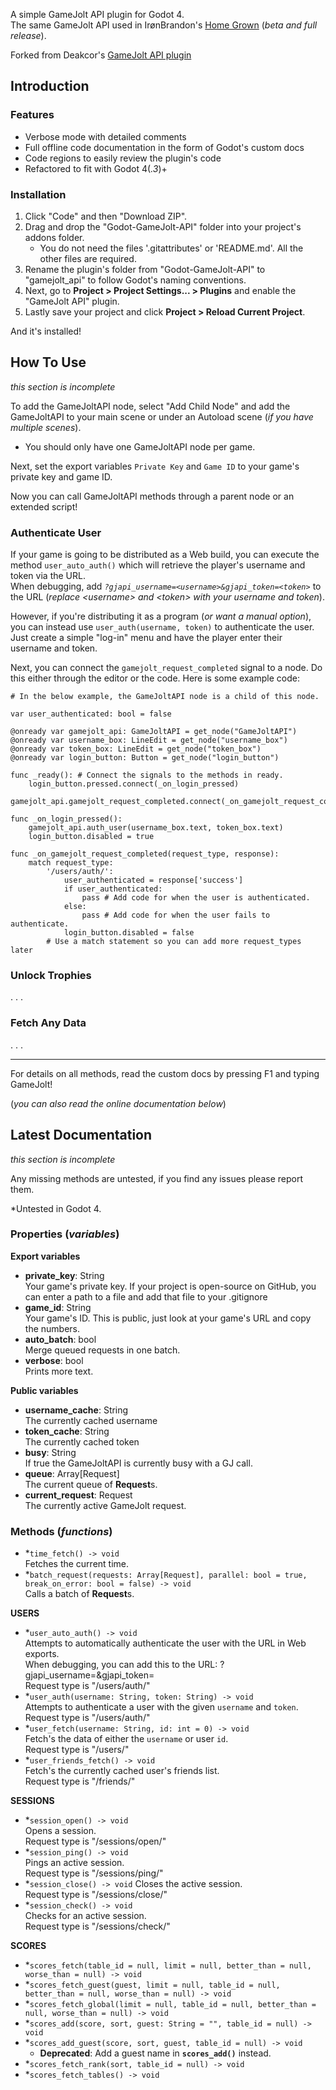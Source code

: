 A simple GameJolt API plugin for Godot 4.\
The same GameJolt API used in IrønBrandon's [Home Grown](https://ironbrandon.itch.io/homegrown) (_beta and full release_).

Forked from Deakcor's [GameJolt API plugin](https://github.com/deakcor/-godot-gj-api)

## Introduction

### Features

- Verbose mode with detailed comments
- Full offline code documentation in the form of Godot's custom docs
- Code regions to easily review the plugin's code
- Refactored to fit with Godot 4(_.3_)+

### Installation

1. Click "Code" and then "Download ZIP".
2. Drag and drop the "Godot-GameJolt-API" folder into your project's addons folder.
    - You do not need the files '.gitattributes' or 'README.md'. All the other files are required.
3. Rename the plugin's folder from "Godot-GameJolt-API" to "gamejolt_api" to follow Godot's naming conventions.
4. Next, go to **Project > Project Settings... > Plugins** and enable the "GameJolt API" plugin.
5. Lastly save your project and click **Project > Reload Current Project**.

And it's installed!

## **How To Use**
_this section is incomplete_

To add the GameJoltAPI node, select "Add Child Node" and add the GameJoltAPI to your main scene or
under an Autoload scene (_if you have multiple scenes_).
- You should only have one GameJoltAPI node per game.

Next, set the export variables `Private Key` and `Game ID` to your game's private key and game ID.

Now you can call GameJoltAPI methods through a parent node or an extended script!

### Authenticate User

If your game is going to be distributed as a Web build, you can execute the method `user_auto_auth()`
which will retrieve the player's username and token via the URL.\
When debugging, add _`?gjapi_username=<username>&gjapi_token=<token>`_ to the URL (_replace
\<username\> and \<token\> with your username and token_).

However, if you're distributing it as a program (_or want a manual option_), you can instead use
`user_auth(username, token)` to authenticate the user. Just create a simple "log-in" menu and
have the player enter their username and token.

Next, you can connect the `gamejolt_request_completed` signal to a node. Do this either through the
editor or the code. Here is some example code:

```gdscript
# In the below example, the GameJoltAPI node is a child of this node.

var user_authenticated: bool = false

@onready var gamejolt_api: GameJoltAPI = get_node("GameJoltAPI")
@onready var username_box: LineEdit = get_node("username_box")
@onready var token_box: LineEdit = get_node("token_box")
@onready var login_button: Button = get_node("login_button")

func _ready(): # Connect the signals to the methods in ready.
    login_button.pressed.connect(_on_login_pressed)
    gamejolt_api.gamejolt_request_completed.connect(_on_gamejolt_request_completed)

func _on_login_pressed():
    gamejolt_api.auth_user(username_box.text, token_box.text)
    login_button.disabled = true

func _on_gamejolt_request_completed(request_type, response):
    match request_type:
        '/users/auth/':
            user_authenticated = response['success']
            if user_authenticated:
                pass # Add code for when the user is authenticated.
            else:
                pass # Add code for when the user fails to authenticate.
            login_button.disabled = false
        # Use a match statement so you can add more request_types later
```

### Unlock Trophies

. . .

### Fetch Any Data

. . .

- - -

For details on all methods, read the custom docs by pressing F1 and typing GameJolt!

(_you can also read the online documentation below_)

## **Latest Documentation**
_this section is incomplete_

Any missing methods are untested, if you find any issues please report them.

*Untested in Godot 4.
  
### Properties (_variables_)

**Export variables**

- **private_key**: String\
  Your game's private key. If your project is open-source on GitHub, you can enter a path to a file and add that file to your .gitignore
- **game_id**: String\
  Your game's ID. This is public, just look at your game's URL and copy the numbers.
- **auto_batch**: bool\
  Merge queued requests in one batch.
- **verbose**: bool\
  Prints more text.

**Public variables**

- **username_cache**: String\
  The currently cached username
- **token_cache**: String\
  The currently cached token
- **busy**: String\
  If true the GameJoltAPI is currently busy with a GJ call.
- **queue**: Array[Request]\
  The current queue of **Request**s.
- **current_request**: Request\
  The currently active GameJolt request.
  
### Methods (_functions_)

- *`time_fetch() -> void`\
  Fetches the current time.
- *`batch_request(requests: Array[Request], parallel: bool = true, break_on_error: bool = false) -> void`\
  Calls a batch of **Request**s.

**USERS**

- *`user_auto_auth() -> void`\
  Attempts to automatically authenticate the user with the URL in Web exports.\
  When debugging, you can add this to the URL:  ?gjapi_username=<yourusername>&gjapi_token=<yourtoken>\
  Request type is "/users/auth/"
- *`user_auth(username: String, token: String) -> void`\
  Attempts to authenticate a user with the given `username` and `token`.\
  Request type is "/users/auth/"
- *`user_fetch(username: String, id: int = 0) -> void`\
  Fetch's the data of either the `username` or user `id`.\
  Request type is "/users/"
- *`user_friends_fetch() -> void`\
  Fetch's the currently cached user's friends list.\
  Request type is "/friends/"

**SESSIONS**

- *`session_open() -> void`\
  Opens a session.\
  Request type is "/sessions/open/"
- *`session_ping() -> void`\
  Pings an active session.\
  Request type is "/sessions/ping/"
- *`session_close() -> void`
  Closes the active session.\
   Request type is "/sessions/close/"
- *`session_check() -> void`\
  Checks for an active session.\
   Request type is "/sessions/check/"

**SCORES**

- *`scores_fetch(table_id = null, limit = null, better_than = null, worse_than = null) -> void`
- *`scores_fetch_guest(guest, limit = null, table_id = null, better_than = null, worse_than = null) -> void`
- *`scores_fetch_global(limit = null, table_id = null, better_than = null, worse_than = null) -> void`
- *`scores_add(score, sort, guest: String = "", table_id = null) -> void`
- *`scores_add_guest(score, sort, guest, table_id = null) -> void`
  - **Deprecated**: Add a guest name in **`scores_add()`** instead.
- *`scores_fetch_rank(sort, table_id = null) -> void`
- *`scores_fetch_tables() -> void`
